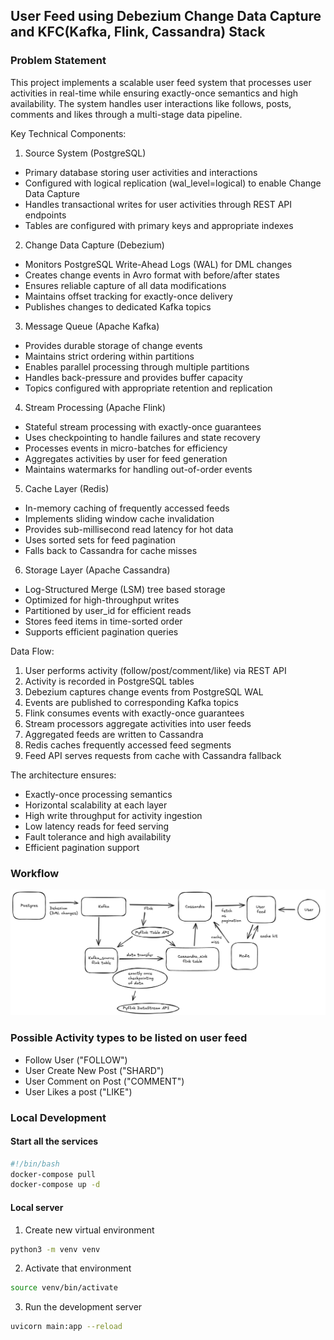 ## User Feed using Debezium Change Data Capture and KFC(Kafka, Flink, Cassandra) Stack

### Problem Statement 
This project implements a scalable user feed system that processes user activities in real-time while ensuring exactly-once semantics and high availability. The system handles user interactions like follows, posts, comments and likes through a multi-stage data pipeline.

Key Technical Components:

1. Source System (PostgreSQL)
- Primary database storing user activities and interactions
- Configured with logical replication (wal_level=logical) to enable Change Data Capture
- Handles transactional writes for user activities through REST API endpoints
- Tables are configured with primary keys and appropriate indexes

2. Change Data Capture (Debezium)
- Monitors PostgreSQL Write-Ahead Logs (WAL) for DML changes
- Creates change events in Avro format with before/after states
- Ensures reliable capture of all data modifications
- Maintains offset tracking for exactly-once delivery
- Publishes changes to dedicated Kafka topics

3. Message Queue (Apache Kafka)
- Provides durable storage of change events
- Maintains strict ordering within partitions
- Enables parallel processing through multiple partitions
- Handles back-pressure and provides buffer capacity
- Topics configured with appropriate retention and replication

4. Stream Processing (Apache Flink)
- Stateful stream processing with exactly-once guarantees 
- Uses checkpointing to handle failures and state recovery
- Processes events in micro-batches for efficiency
- Aggregates activities by user for feed generation
- Maintains watermarks for handling out-of-order events

5. Cache Layer (Redis)
- In-memory caching of frequently accessed feeds
- Implements sliding window cache invalidation
- Provides sub-millisecond read latency for hot data
- Uses sorted sets for feed pagination
- Falls back to Cassandra for cache misses

6. Storage Layer (Apache Cassandra)
- Log-Structured Merge (LSM) tree based storage
- Optimized for high-throughput writes
- Partitioned by user_id for efficient reads
- Stores feed items in time-sorted order
- Supports efficient pagination queries

Data Flow:
1. User performs activity (follow/post/comment/like) via REST API
2. Activity is recorded in PostgreSQL tables
3. Debezium captures change events from PostgreSQL WAL
4. Events are published to corresponding Kafka topics
5. Flink consumes events with exactly-once guarantees
6. Stream processors aggregate activities into user feeds
7. Aggregated feeds are written to Cassandra
8. Redis caches frequently accessed feed segments
9. Feed API serves requests from cache with Cassandra fallback

The architecture ensures:
- Exactly-once processing semantics
- Horizontal scalability at each layer
- High write throughput for activity ingestion
- Low latency reads for feed serving
- Fault tolerance and high availability
- Efficient pagination support


### Workflow

 ![Workflow](/public/workflow.png)

 ### Possible Activity types to be listed on user feed
 - Follow User ("FOLLOW")
 - User Create New Post ("SHARD")
 - User Comment on Post ("COMMENT")
 - User Likes a post ("LIKE")

### Local Development
#### Start all the services

```bash
#!/bin/bash
docker-compose pull
docker-compose up -d 
```

#### Local server

1. Create new virtual environment
```bash
python3 -m venv venv
```

2. Activate that environment
```bash
source venv/bin/activate
```

3. Run the development server
```bash
uvicorn main:app --reload
```

